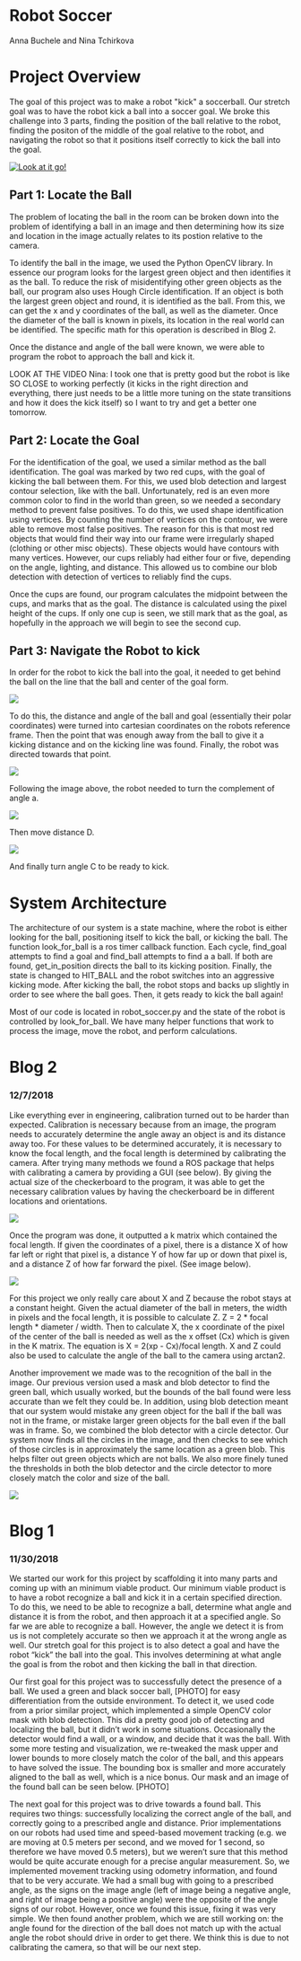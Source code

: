 # Robot Soccer

Anna Buchele and Nina Tchirkova

# Project Overview

The goal of this project was to make a robot "kick" a soccerball. Our stretch goal was to have the robot kick a ball into a soccer goal. We broke this challenge into 3 parts, finding the position of the ball relative to the robot, finding the positon of the middle of the goal relative to the robot, and navigating the robot so that it positions itself correctly to kick the ball into the goal.

[![Look at it go!](img.youtube.com/embed/UzPCz9_cnFY/0.jpg)](https://youtu.be/UzPCz9_cnFY)

## Part 1: Locate the Ball

The problem of locating the ball in the room can be broken down into the problem of identifying a ball in an image and then determining how its size and location in the image actually relates to its postion relative to the camera. 

To identify the ball in the image, we used the Python OpenCV library. In essence our program looks for the largest green object and then identifies it as the ball. To reduce the risk of misidentifying other green objects as the ball, our program also uses Hough Circle identification. If an object is both the largest green object and round, it is identified as the ball. From this, we can get the x and y coordinates of the ball, as well as the diameter. Once the diameter of the ball is known in pixels, its location in the real world can be identified. The specific math for this operation is described in Blog 2.

Once the distance and angle of the ball were known, we were able to program the robot to approach the ball and kick it. 

LOOK AT THE VIDEO
Nina: I took one that is pretty good but the robot is like SO CLOSE to working perfectly (it kicks in the right direction and everything, there just needs to be a little more tuning on the state transitions and how it does the kick itself) so I want to try and get a better one tomorrow.

## Part 2: Locate the Goal
For the identification of the goal, we used a similar method as the ball identification. The goal was marked by two red cups, with the goal of kicking the ball between them. For this, we used blob detection and largest contour selection, like with the ball. Unfortunately, red is an even more common color to find in the world than green, so we needed a secondary method to prevent false positives. To do this, we used shape identification using vertices. By counting the number of vertices on the contour, we were able to remove most false positives. The reason for this is that most red objects that would find their way into our frame were irregularly shaped (clothing or other misc objects). These objects would have contours with many vertices. However, our cups reliably had either four or five, depending on the angle, lighting, and distance. This allowed us to combine our blob detection with detection of vertices to reliably find the cups. 

Once the cups are found, our program calculates the midpoint between the cups, and marks that as the goal. The distance is calculated using the pixel height of the cups. If only one cup is seen, we still mark that as the goal, as hopefully in the approach we will begin to see the second cup.

## Part 3: Navigate the Robot to kick

In order for the robot to kick the ball into the goal, it needed to get behind the ball on the line that the ball and center of the goal form. 

![](/data/robot1.png)

To do this, the distance and angle of the ball and goal (essentially their polar coordinates) were turned into cartesian coordinates on the robots reference frame. Then the point that was enough away from the ball to give it a kicking distance and on the kicking line was found. Finally, the robot was directed towards that point. 

![](data/robo2.png)

Following the image above, the robot needed to turn the complement of angle a.

![](/data/robo3.png)

Then move distance D.

![](data/robo4.png)

And finally turn angle C to be ready to kick.

# System Architecture

The architecture of our system is a state machine, where the robot is either looking for the ball, positioning itself to kick the ball, or kicking the ball. The function look_for_ball is a ros timer callback function. Each cycle, find_goal attempts to find a goal and find_ball attempts to find a a ball. If both are found, get_in_position directs the ball to its kicking position. Finally, the state is changed to HIT_BALL and the robot switches into an aggressive kicking mode. After kicking the ball, the robot stops and backs up slightly in order to see where the ball goes. Then, it gets ready to kick the ball again! 

Most of our code is located in robot_soccer.py and the state of the robot is controlled by look_for_ball. We have many helper functions that work to process the image, move the robot, and perform calculations.

# Blog 2
### 12/7/2018

Like everything ever in engineering, calibration turned out to be harder than expected. Calibration is necessary because from an image, the program needs to accurately determine the angle away an object is and its distance away too. For these values to be determined accurately, it is necessary to know the focal length, and the focal length is determined by calibrating the camera. After trying many methods we found a ROS package that helps with calibrating a camera by providing a GUI (see below). By giving the actual size of the checkerboard to the program, it was able to get the necessary calibration values by having the checkerboard be in different locations and orientations.

![](/data/nina.png)

Once the program was done, it outputted a k matrix which contained the focal length. If given the coordinates of a pixel, there is a distance X of how far left or right that pixel is, a distance Y of how far up or down that pixel is, and a distance Z of how far forward the pixel. (See image below).

![](/data/camera.png)

For this project we only really care about X and Z because the robot stays at a constant height. Given the actual diameter of the ball in meters, the width in pixels and the focal length, it is possible to calculate Z. Z = 2 * focal length * diameter / width. Then to calculate X, the x coordinate of the pixel of the center of the ball is needed as well as the x offset (Cx) which is given in the K matrix. The equation is X = 2(xp - Cx)/focal length. X and Z could also be used to calculate the angle of the ball to the camera using arctan2. 

Another improvement we made was to the recognition of the ball in the image. Our previous version used a mask and blob detector to find the green ball, which usually worked, but the bounds of the ball found were less accurate than we felt they could be. In addition, using blob detection meant that our system would mistake any green object for the ball if the ball was not in the frame, or mistake larger green objects for the ball even if the ball was in frame. So, we combined the blob detector with a circle detector. Our system now finds all the circles in the image, and then checks to see which of those circles is in approximately the same location as a green blob. This helps filter out green objects which are not balls. We also more finely tuned the thresholds in both the blob detector and the circle detector to more closely match the color and size of the ball.

![](/data/mask_calibration.png)

# Blog 1
### 11/30/2018

We started our work for this project by scaffolding it into many parts and coming up with an minimum viable product. Our minimum viable product is to have a robot recognize a ball and kick it in a certain specified direction. To do this, we need to be able to recognize a ball, determine what angle and distance it is from the robot, and then approach it at a specified angle. So far we are able to recognize a ball. However, the angle we detect it is from us is not completely accurate so then we approach it at the wrong angle as well. Our stretch goal for this project is to also detect a goal and have the robot “kick” the ball into the goal. This involves determining at what angle the goal is from the robot and then kicking the ball in that direction.

Our first goal for this project was to successfully detect the presence of a ball. We used a green and black soccer ball, [PHOTO] for easy differentiation from the outside environment. To detect it, we used code from a prior similar project, which implemented a simple OpenCV color mask with blob detection. This did a pretty good job of detecting and localizing the ball, but it didn’t work in some situations. Occasionally the detector would find a wall, or a window, and decide that it was the ball. With some more testing and visualization, we re-tweaked the mask upper and lower bounds to more closely match the color of the ball, and this appears to have solved the issue. The bounding box is smaller and more accurately aligned to the ball as well, which is a nice bonus. Our mask and an image of the found ball can be seen below. [PHOTO]

The next goal for this project was to drive towards a found ball. This requires two things: successfully localizing the correct angle of the ball, and correctly going to a prescribed angle and distance. Prior implementations on our robots had used time and speed-based movement tracking (e.g. we are moving at 0.5 meters per second, and we moved for 1 second, so therefore we have moved 0.5 meters), but we weren’t sure that this method would be quite accurate enough for a precise angular measurement. So, we implemented movement tracking using odometry information, and found that to be very accurate. We had a small bug with going to a prescribed angle, as the signs on the image angle (left of image being a negative angle, and right of image being a positive angle) were the opposite of the angle signs of our robot. However, once we found this issue, fixing it was very simple. We then found another problem, which we are still working on: the angle found for the direction of the ball does not match up with the actual angle the robot should drive in order to get there. We think this is due to not calibrating the camera, so that will be our next step.

